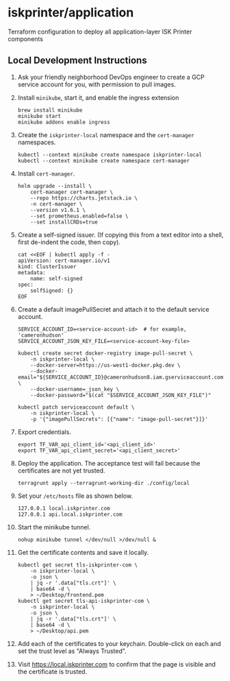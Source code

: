 # iskprinter/application

Terraform configuration to deploy all application-layer ISK Printer components

## Local Development Instructions

1. Ask your friendly neighborhood DevOps engineer to create a GCP service account for you, with permission to pull images.

1. Install `minikube`, start it, and enable the ingress extension
    ```
    brew install minikube
    minikube start
    minikube addons enable ingress
    ```

1. Create the `iskprinter-local` namespace and the `cert-manager` namespaces.
    ```
    kubectl --context minikube create namespace iskprinter-local 
    kubectl --context minikube create namespace cert-manager
    ```

1. Install `cert-manager`.
    ```
    helm upgrade --install \
        cert-manager cert-manager \
        --repo https://charts.jetstack.io \
        -n cert-manager \
        --version v1.6.1 \
        --set prometheus.enabled=false \
        --set installCRDs=true
    ```

1. Create a self-signed issuer. (If copying this from a text editor into a shell, first de-indent the code, then copy).
    ```
    cat <<EOF | kubectl apply -f -
    apiVersion: cert-manager.io/v1
    kind: ClusterIssuer
    metadata:
        name: self-signed
    spec:
        selfSigned: {}
    EOF
    ```

1. Create a default imagePullSecret and attach it to the default service account.
    ```
    SERVICE_ACCOUNT_ID=<service-account-id>  # for example, 'cameronhudson'
    SERVICE_ACCOUNT_JSON_KEY_FILE=<service-account-key-file>

    kubectl create secret docker-registry image-pull-secret \
        -n iskprinter-local \
        --docker-server=https://us-west1-docker.pkg.dev \
        --docker-email="${SERVICE_ACCOUNT_ID}@cameronhudson8.iam.gserviceaccount.com" \
        --docker-username=_json_key \
        --docker-password="$(cat "$SERVICE_ACCOUNT_JSON_KEY_FILE")"

    kubectl patch serviceaccount default \
        -n iskprinter-local \
        -p '{"imagePullSecrets": [{"name": "image-pull-secret"}]}'
    ```

1. Export credentials.
    ```
    export TF_VAR_api_client_id='<api_client_id>'
    export TF_VAR_api_client_secret='<api_client_secret>'
    ```

1. Deploy the application. The acceptance test will fail because the certificates are not yet trusted.
    ```
    terragrunt apply --terragrunt-working-dir ./config/local
    ```

1. Set your `/etc/hosts` file as shown below.
   ```
   127.0.0.1 local.iskprinter.com
   127.0.0.1 api.local.iskprinter.com
   ```

1. Start the minikube tunnel.
   ```
   nohup minikube tunnel </dev/null >/dev/null &
   ```

1. Get the certificate contents and save it locally.
    ```
    kubectl get secret tls-iskprinter-com \
        -n iskprinter-local \
        -o json \
        | jq -r '.data["tls.crt"]' \
        | base64 -d \
        > ~/Desktop/frontend.pem
    kubectl get secret tls-api-iskprinter-com \
        -n iskprinter-local \
        -o json \
        | jq -r '.data["tls.crt"]' \
        | base64 -d \
        > ~/Desktop/api.pem
    ```

1. Add each of the certificates to your keychain. Double-click on each and set the trust level as "Always Trusted".

1. Visit https://local.iskprinter.com to confirm that the page is visible and the certificate is trusted.
